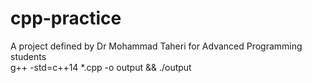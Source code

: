 # cpp-practice
A project defined by Dr Mohammad Taheri for Advanced Programming students  
g++ -std=c++14 *.cpp -o output  && ./output
